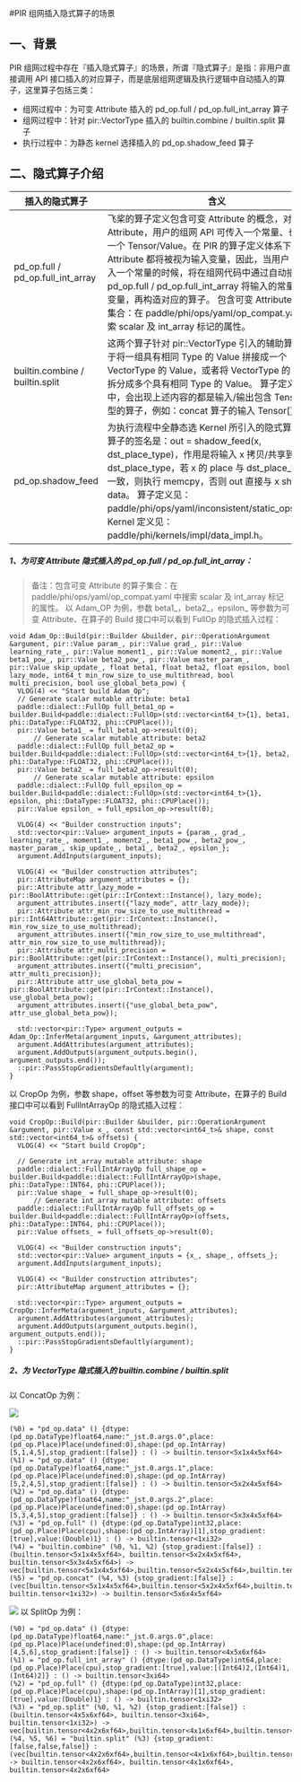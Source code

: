 #PIR 组网插入隐式算子的场景

## 一、背景
PIR 组网过程中存在『插入隐式算子』的场景，所谓『隐式算子』是指：非用户直接调用 API 接口插入的对应算子，而是底层组网逻辑及执行逻辑中自动插入的算子，这里算子包括三类：

* 组网过程中：为可变 Attribute 插入的 pd_op.full / pd_op.full_int_array 算子
* 组网过程中：针对 pir::VectorType 插入的 builtin.combine / builtin.split 算子
* 执行过程中：为静态 kernel 选择插入的 pd_op.shadow_feed 算子

## 二、隐式算子介绍
|插入的隐式算子|含义|
|-|-|
|pd_op.full / pd_op.full_int_array|飞桨的算子定义包含可变 Attribute 的概念，对于可变 Attribute，用户的组网 API 可传入一个常量、也可传入一个 Tensor/Value。在 PIR 的算子定义体系下，可变 Attribute 都将被视为输入变量，因此，当用户 API 传入一个常量的时候，将在组网代码中通过自动插入 pd_op.full / pd_op.full_int_array 将输入的常量转换为变量，再构造对应的算子。 包含可变 Attribute 的算子集合：在 paddle/phi/ops/yaml/op_compat.yaml 中搜索 scalar 及 int_array 标记的属性。|
|builtin.combine / builtin.split|这两个算子针对 pir::VectorType 引入的辅助算子，用于将一组具有相同 Type 的 Value 拼接成一个 VectorType 的 Value，或者将 VectorType 的 Value 拆分成多个具有相同 Type 的 Value。 算子定义过程中，会出现上述内容的都是输入/输出包含 Tensor[] 类型的算子，例如：concat 算子的输入 Tensor[] x。|
|pd_op.shadow_feed|为执行流程中全静态选 Kernel 所引入的隐式算子，该算子的签名是：out = shadow_feed(x, dst_place_type)，作用是将输入 x 拷贝/共享到 dst_place_type，若 x 的 place 与 dst_place_type 不一致，则执行 memcpy，否则 out 直接与 x share data。 算子定义见：paddle/phi/ops/yaml/inconsistent/static_ops.yaml；Kernel 定义见：paddle/phi/kernels/impl/data_impl.h。|

##### 1、为可变 Attribute 隐式插入的 pd_op.full / pd_op.full_int_array：
> 备注：包含可变 Attribute 的算子集合：在 paddle/phi/ops/yaml/op_compat.yaml 中搜索 scalar 及 int_array 标记的属性。
以 Adam_OP 为例，参数 beta1_，beta2_，epsilon_ 等参数为可变 Attribute、在算子的 Build 接口中可以看到 FullOp 的隐式插入过程：

```
void Adam_Op::Build(pir::Builder &builder, pir::OperationArgument &argument, pir::Value param_, pir::Value grad_, pir::Value learning_rate_, pir::Value moment1_, pir::Value moment2_, pir::Value beta1_pow_, pir::Value beta2_pow_, pir::Value master_param_, pir::Value skip_update_, float beta1, float beta2, float epsilon, bool lazy_mode, int64_t min_row_size_to_use_multithread, bool multi_precision, bool use_global_beta_pow) {
  VLOG(4) << "Start build Adam_Op";
  // Generate scalar mutable attribute: beta1
  paddle::dialect::FullOp full_beta1_op = builder.Build<paddle::dialect::FullOp>(std::vector<int64_t>{1}, beta1, phi::DataType::FLOAT32, phi::CPUPlace());
  pir::Value beta1_ = full_beta1_op->result(0);
      // Generate scalar mutable attribute: beta2
  paddle::dialect::FullOp full_beta2_op = builder.Build<paddle::dialect::FullOp>(std::vector<int64_t>{1}, beta2, phi::DataType::FLOAT32, phi::CPUPlace());
  pir::Value beta2_ = full_beta2_op->result(0);
      // Generate scalar mutable attribute: epsilon
  paddle::dialect::FullOp full_epsilon_op = builder.Build<paddle::dialect::FullOp>(std::vector<int64_t>{1}, epsilon, phi::DataType::FLOAT32, phi::CPUPlace());
  pir::Value epsilon_ = full_epsilon_op->result(0);
    
  VLOG(4) << "Builder construction inputs";
  std::vector<pir::Value> argument_inputs = {param_, grad_, learning_rate_, moment1_, moment2_, beta1_pow_, beta2_pow_, master_param_, skip_update_, beta1_, beta2_, epsilon_};
  argument.AddInputs(argument_inputs);

  VLOG(4) << "Builder construction attributes";
  pir::AttributeMap argument_attributes = {};
  pir::Attribute attr_lazy_mode = pir::BoolAttribute::get(pir::IrContext::Instance(), lazy_mode);
  argument_attributes.insert({"lazy_mode", attr_lazy_mode});
  pir::Attribute attr_min_row_size_to_use_multithread = pir::Int64Attribute::get(pir::IrContext::Instance(), min_row_size_to_use_multithread);
  argument_attributes.insert({"min_row_size_to_use_multithread", attr_min_row_size_to_use_multithread});
  pir::Attribute attr_multi_precision = pir::BoolAttribute::get(pir::IrContext::Instance(), multi_precision);
  argument_attributes.insert({"multi_precision", attr_multi_precision});
  pir::Attribute attr_use_global_beta_pow = pir::BoolAttribute::get(pir::IrContext::Instance(), use_global_beta_pow);
  argument_attributes.insert({"use_global_beta_pow", attr_use_global_beta_pow});

  std::vector<pir::Type> argument_outputs = Adam_Op::InferMeta(argument_inputs, &argument_attributes);
  argument.AddAttributes(argument_attributes);
  argument.AddOutputs(argument_outputs.begin(), argument_outputs.end());
  ::pir::PassStopGradientsDefaultly(argument);
}
```
以 CropOp 为例，参数 shape，offset 等参数为可变 Attribute，在算子的 Build 接口中可以看到 FullIntArrayOp 的隐式插入过程：

```
void CropOp::Build(pir::Builder &builder, pir::OperationArgument &argument, pir::Value x_, const std::vector<int64_t>& shape, const std::vector<int64_t>& offsets) {
  VLOG(4) << "Start build CropOp";

  // Generate int_array mutable attribute: shape
  paddle::dialect::FullIntArrayOp full_shape_op = builder.Build<paddle::dialect::FullIntArrayOp>(shape, phi::DataType::INT64, phi::CPUPlace());
  pir::Value shape_ = full_shape_op->result(0);
      // Generate int_array mutable attribute: offsets
  paddle::dialect::FullIntArrayOp full_offsets_op = builder.Build<paddle::dialect::FullIntArrayOp>(offsets, phi::DataType::INT64, phi::CPUPlace());
  pir::Value offsets_ = full_offsets_op->result(0);
    
  VLOG(4) << "Builder construction inputs";
  std::vector<pir::Value> argument_inputs = {x_, shape_, offsets_};
  argument.AddInputs(argument_inputs);

  VLOG(4) << "Builder construction attributes";
  pir::AttributeMap argument_attributes = {};

  std::vector<pir::Type> argument_outputs = CropOp::InferMeta(argument_inputs, &argument_attributes);
  argument.AddAttributes(argument_attributes);
  argument.AddOutputs(argument_outputs.begin(), argument_outputs.end());
  ::pir::PassStopGradientsDefaultly(argument);
}
```

##### 2、为 VectorType 隐式插入的 builtin.combine / builtin.split
以 ConcatOp 为例：

![](https://rte.weiyun.baidu.com/wiki/attach/image/api/imageDownloadAddress?attachId=51d46f82fc224e489a33e931c80bf42c&docGuid=VluTZj7ya9nChk "")
```
(%0) = "pd_op.data" () {dtype:(pd_op.DataType)float64,name:"_jst.0.args.0",place:(pd_op.Place)Place(undefined:0),shape:(pd_op.IntArray)[5,1,4,5],stop_gradient:[false]} : () -> builtin.tensor<5x1x4x5xf64>
(%1) = "pd_op.data" () {dtype:(pd_op.DataType)float64,name:"_jst.0.args.1",place:(pd_op.Place)Place(undefined:0),shape:(pd_op.IntArray)[5,2,4,5],stop_gradient:[false]} : () -> builtin.tensor<5x2x4x5xf64>
(%2) = "pd_op.data" () {dtype:(pd_op.DataType)float64,name:"_jst.0.args.2",place:(pd_op.Place)Place(undefined:0),shape:(pd_op.IntArray)[5,3,4,5],stop_gradient:[false]} : () -> builtin.tensor<5x3x4x5xf64>
(%3) = "pd_op.full" () {dtype:(pd_op.DataType)int32,place:(pd_op.Place)Place(cpu),shape:(pd_op.IntArray)[1],stop_gradient:[true],value:(Double)1} : () -> builtin.tensor<1xi32>
(%4) = "builtin.combine" (%0, %1, %2) {stop_gradient:[false]} : (builtin.tensor<5x1x4x5xf64>, builtin.tensor<5x2x4x5xf64>, builtin.tensor<5x3x4x5xf64>) -> vec[builtin.tensor<5x1x4x5xf64>,builtin.tensor<5x2x4x5xf64>,builtin.tensor<5x3x4x5xf64>]
(%5) = "pd_op.concat" (%4, %3) {stop_gradient:[false]} : (vec[builtin.tensor<5x1x4x5xf64>,builtin.tensor<5x2x4x5xf64>,builtin.tensor<5x3x4x5xf64>], builtin.tensor<1xi32>) -> builtin.tensor<5x6x4x5xf64>
```
![](https://rte.weiyun.baidu.com/wiki/attach/image/api/imageDownloadAddress?attachId=2d649a03b27b42f58ab66b451ec30448&docGuid=VluTZj7ya9nChk "")
以 SplitOp 为例：

```
(%0) = "pd_op.data" () {dtype:(pd_op.DataType)float64,name:"_jst.0.args.0",place:(pd_op.Place)Place(undefined:0),shape:(pd_op.IntArray)[4,5,6],stop_gradient:[false]} : () -> builtin.tensor<4x5x6xf64>
(%1) = "pd_op.full_int_array" () {dtype:(pd_op.DataType)int64,place:(pd_op.Place)Place(cpu),stop_gradient:[true],value:[(Int64)2,(Int64)1,(Int64)2]} : () -> builtin.tensor<3xi64>
(%2) = "pd_op.full" () {dtype:(pd_op.DataType)int32,place:(pd_op.Place)Place(cpu),shape:(pd_op.IntArray)[1],stop_gradient:[true],value:(Double)1} : () -> builtin.tensor<1xi32>
(%3) = "pd_op.split" (%0, %1, %2) {stop_gradient:[false]} : (builtin.tensor<4x5x6xf64>, builtin.tensor<3xi64>, builtin.tensor<1xi32>) -> vec[builtin.tensor<4x2x6xf64>,builtin.tensor<4x1x6xf64>,builtin.tensor<4x2x6xf64>]
(%4, %5, %6) = "builtin.split" (%3) {stop_gradient:[false,false,false]} : (vec[builtin.tensor<4x2x6xf64>,builtin.tensor<4x1x6xf64>,builtin.tensor<4x2x6xf64>]) -> builtin.tensor<4x2x6xf64>, builtin.tensor<4x1x6xf64>, builtin.tensor<4x2x6xf64>
```
